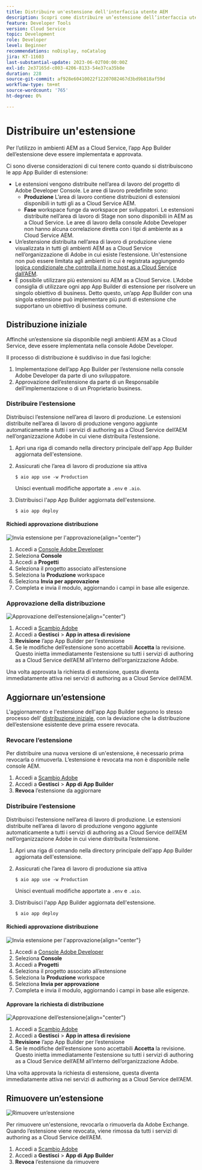 ```yaml
---
title: Distribuire un'estensione dell'interfaccia utente AEM
description: Scopri come distribuire un’estensione dell’interfaccia utente dell’AEM.
feature: Developer Tools
version: Cloud Service
topic: Development
role: Developer
level: Beginner
recommendations: noDisplay, noCatalog
jira: KT-11603
last-substantial-update: 2023-06-02T00:00:00Z
exl-id: 2e37165d-c003-4206-8133-54e37ca35b8e
duration: 228
source-git-commit: af928e60410022f12207082467d3bd9b818af59d
workflow-type: tm+mt
source-wordcount: '765'
ht-degree: 0%

---
```


# Distribuire un&#39;estensione

Per l’utilizzo in ambienti AEM as a Cloud Service, l’app App Builder dell’estensione deve essere implementata e approvata.

Ci sono diverse considerazioni di cui tenere conto quando si distribuiscono le app App Builder di estensione:

+ Le estensioni vengono distribuite nell’area di lavoro del progetto di Adobe Developer Console. Le aree di lavoro predefinite sono:
   + __Produzione__ L’area di lavoro contiene distribuzioni di estensioni disponibili in tutti gli as a Cloud Service AEM.
   + __Fase__ workspace funge da workspace per sviluppatori. Le estensioni distribuite nell’area di lavoro di Stage non sono disponibili in AEM as a Cloud Service.
Le aree di lavoro della console Adobe Developer non hanno alcuna correlazione diretta con i tipi di ambiente as a Cloud Service AEM.
+ Un’estensione distribuita nell’area di lavoro di produzione viene visualizzata in tutti gli ambienti AEM as a Cloud Service nell’organizzazione di Adobe in cui esiste l’estensione.
Un&#39;estensione non può essere limitata agli ambienti in cui è registrata aggiungendo [logica condizionale che controlla il nome host as a Cloud Service dall’AEM](https://developer.adobe.com/uix/docs/guides/publication/#enabling-extension-only-on-specific-aem-environments).
+ È possibile utilizzare più estensioni su AEM as a Cloud Service. L’Adobe consiglia di utilizzare ogni app App Builder di estensione per risolvere un singolo obiettivo di business. Detto questo, un’app App Builder con una singola estensione può implementare più punti di estensione che supportano un obiettivo di business comune.

## Distribuzione iniziale

Affinché un’estensione sia disponibile negli ambienti AEM as a Cloud Service, deve essere implementata nella console Adobe Developer.

Il processo di distribuzione è suddiviso in due fasi logiche:

1. Implementazione dell’app App Builder per l’estensione nella console Adobe Developer da parte di uno sviluppatore.
1. Approvazione dell’estensione da parte di un Responsabile dell’implementazione o di un Proprietario business.

### Distribuire l’estensione

Distribuisci l’estensione nell’area di lavoro di produzione. Le estensioni distribuite nell’area di lavoro di produzione vengono aggiunte automaticamente a tutti i servizi di authoring as a Cloud Service dell’AEM nell’organizzazione Adobe in cui viene distribuita l’estensione.

1. Apri una riga di comando nella directory principale dell&#39;app App Builder aggiornata dell&#39;estensione.
1. Assicurati che l’area di lavoro di produzione sia attiva

   ```shell
   $ aio app use -w Production
   ```

   Unisci eventuali modifiche apportate a `.env` e `.aio`.

1. Distribuisci l&#39;app App Builder aggiornata dell&#39;estensione.

   ```shell
   $ aio app deploy
   ```

#### Richiedi approvazione distribuzione

![Invia estensione per l&#39;approvazione](./assets/deploy/submit-for-approval.png){align="center"}

1. Accedi a [Console Adobe Developer](https://developer.adobe.com)
1. Seleziona __Console__
1. Accedi a __Progetti__
1. Seleziona il progetto associato all’estensione
1. Seleziona la __Produzione__ workspace
1. Seleziona __Invia per approvazione__
1. Completa e invia il modulo, aggiornando i campi in base alle esigenze.

### Approvazione della distribuzione

![Approvazione dell’estensione](./assets/deploy/adobe-exchange.png){align="center"}

1. Accedi a [Scambio Adobe](https://exchange.adobe.com/)
1. Accedi a __Gestisci__ > __App in attesa di revisione__
1. __Revisione__ l’app App Builder per l’estensione
1. Se le modifiche dell’estensione sono accettabili __Accetta__ la revisione. Questo inietta immediatamente l’estensione su tutti i servizi di authoring as a Cloud Service dell’AEM all’interno dell’organizzazione Adobe.

Una volta approvata la richiesta di estensione, questa diventa immediatamente attiva nei servizi di authoring as a Cloud Service dell’AEM.

## Aggiornare un’estensione

L&#39;aggiornamento e l&#39;estensione dell&#39;app App Builder seguono lo stesso processo dell&#39; [distribuzione iniziale](#initial-deployment), con la deviazione che la distribuzione dell’estensione esistente deve prima essere revocata.

### Revocare l’estensione

Per distribuire una nuova versione di un&#39;estensione, è necessario prima revocarla o rimuoverla. L’estensione è revocata ma non è disponibile nelle console AEM.

1. Accedi a [Scambio Adobe](https://exchange.adobe.com/)
1. Accedi a __Gestisci__ > __App di App Builder__
1. __Revoca__ l’estensione da aggiornare

### Distribuire l’estensione

Distribuisci l’estensione nell’area di lavoro di produzione. Le estensioni distribuite nell’area di lavoro di produzione vengono aggiunte automaticamente a tutti i servizi di authoring as a Cloud Service dell’AEM nell’organizzazione Adobe in cui viene distribuita l’estensione.

1. Apri una riga di comando nella directory principale dell&#39;app App Builder aggiornata dell&#39;estensione.
1. Assicurati che l’area di lavoro di produzione sia attiva

   ```shell
   $ aio app use -w Production
   ```

   Unisci eventuali modifiche apportate a `.env` e `.aio`.

1. Distribuisci l&#39;app App Builder aggiornata dell&#39;estensione.

   ```shell
   $ aio app deploy
   ```

#### Richiedi approvazione distribuzione

![Invia estensione per l&#39;approvazione](./assets/deploy/submit-for-approval.png){align="center"}

1. Accedi a [Console Adobe Developer](https://developer.adobe.com)
1. Seleziona __Console__
1. Accedi a __Progetti__
1. Seleziona il progetto associato all’estensione
1. Seleziona la __Produzione__ workspace
1. Seleziona __Invia per approvazione__
1. Completa e invia il modulo, aggiornando i campi in base alle esigenze.

#### Approvare la richiesta di distribuzione

![Approvazione dell’estensione](./assets/deploy/adobe-exchange.png){align="center"}

1. Accedi a [Scambio Adobe](https://exchange.adobe.com/)
1. Accedi a __Gestisci__ > __App in attesa di revisione__
1. __Revisione__ l’app App Builder per l’estensione
1. Se le modifiche dell’estensione sono accettabili __Accetta__ la revisione. Questo inietta immediatamente l’estensione su tutti i servizi di authoring as a Cloud Service dell’AEM all’interno dell’organizzazione Adobe.

Una volta approvata la richiesta di estensione, questa diventa immediatamente attiva nei servizi di authoring as a Cloud Service dell’AEM.

## Rimuovere un’estensione

![Rimuovere un’estensione](./assets/deploy/revoke.png)

Per rimuovere un&#39;estensione, revocarla o rimuoverla da Adobe Exchange. Quando l’estensione viene revocata, viene rimossa da tutti i servizi di authoring as a Cloud Service dell’AEM.

1. Accedi a [Scambio Adobe](https://exchange.adobe.com/)
1. Accedi a __Gestisci__ > __App di App Builder__
1. __Revoca__ l’estensione da rimuovere
